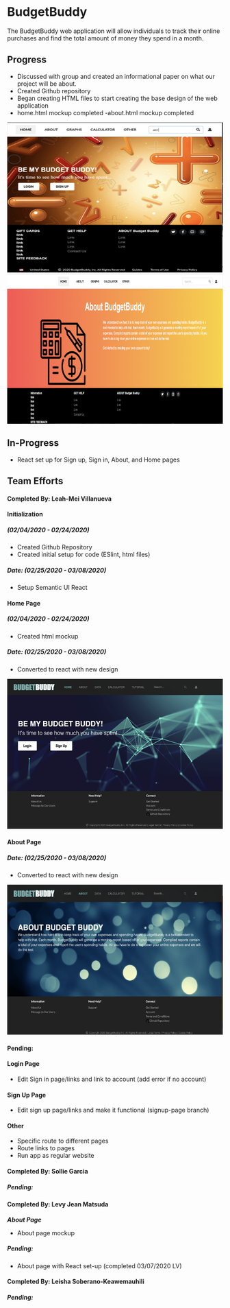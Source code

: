 # BudgetBuddy
The BudgetBuddy web application will allow individuals to track their online purchases and find the total amount of money they spend in a month.

## Progress
- Discussed with group and created an informational paper on what our project will be about.
- Created Github repository
- Began creating HTML files to start creating the base design of the web application
- home.html mockup completed
-about.html mockup completed

<img src="images/home-page-mockup.png" width="600" height="350">
<img src="images/about-page-mockup.png" width="600" height="350">

## In-Progress
- React set up for Sign up, Sign in, About, and Home pages

## Team Efforts

#### Completed By: Leah-Mei Villanueva

#### Initialization 
##### (02/04/2020 - 02/24/2020)
- Created Github Repository
- Created initial setup for code (ESlint, html files)

#####  Date: (02/25/2020 - 03/08/2020)
- Setup Semantic UI React 

#### Home Page
##### (02/04/2020 - 02/24/2020)
- Created html mockup

##### Date: (02/25/2020 - 03/08/2020)
- Converted to react with new design

<img src="images/home-page-react.png" width="600" height="350">

#### About Page

##### Date: (02/25/2020 - 03/08/2020)
- Converted to react with new design

<img src="images/about-page-react.png" width="600" height="350">


#### Pending:
#### Login Page
- Edit Sign in page/links and link to account (add error if no account)
#### Sign Up Page
- Edit sign up page/links and make it functional (signup-page branch)
#### Other
- Specific route to different pages
- Route links to pages
- Run app as regular website

#### Completed By: Sollie Garcia

##### Pending:

#### Completed By: Levy Jean Matsuda

***About Page***

- About page mockup 

##### Pending:
- About page with React set-up (completed 03/07/2020 LV)

#### Completed By: Leisha Soberano-Keawemauhili

##### Pending:




